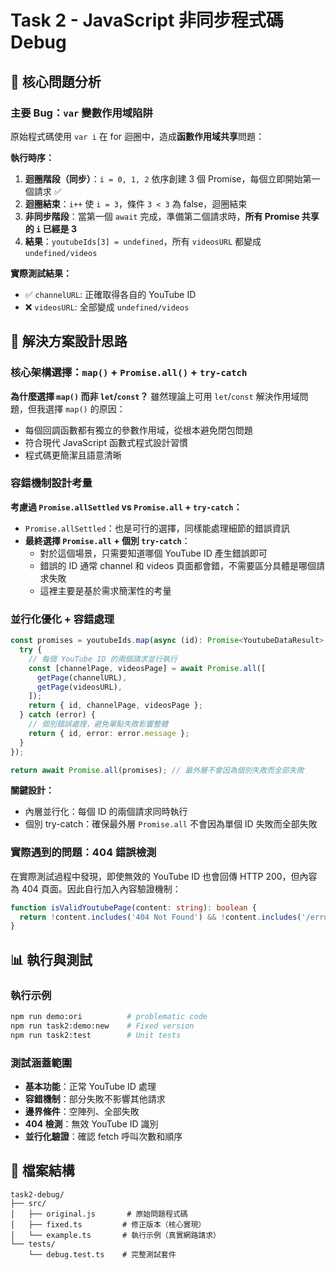 # Task 2 - JavaScript 非同步程式碼 Debug

## 🎯 核心問題分析

### 主要 Bug：`var` 變數作用域陷阱
原始程式碼使用 `var i` 在 for 迴圈中，造成**函數作用域共享**問題：

**執行時序：**
1. **迴圈階段（同步）**：`i = 0, 1, 2` 依序創建 3 個 Promise，每個立即開始第一個請求 ✅
2. **迴圈結束**：`i++` 使 `i = 3`，條件 `3 < 3` 為 false，迴圈結束
3. **非同步階段**：當第一個 `await` 完成，準備第二個請求時，**所有 Promise 共享的 `i` 已經是 3**
4. **結果**：`youtubeIds[3] = undefined`，所有 `videosURL` 都變成 `undefined/videos`

**實際測試結果：**
- ✅ `channelURL`: 正確取得各自的 YouTube ID  
- ❌ `videosURL`: 全部變成 `undefined/videos`

## 🚀 解決方案設計思路

### 核心架構選擇：`map()` + `Promise.all()` + `try-catch`

**為什麼選擇 `map()` 而非 `let`/`const`？**
雖然理論上可用 `let`/`const` 解決作用域問題，但我選擇 `map()` 的原因：
- 每個回調函數都有獨立的參數作用域，從根本避免閉包問題
- 符合現代 JavaScript 函數式程式設計習慣
- 程式碼更簡潔且語意清晰

### 容錯機制設計考量

**考慮過 `Promise.allSettled` vs `Promise.all` + `try-catch`：**
- `Promise.allSettled`：也是可行的選擇，同樣能處理細節的錯誤資訊
- **最終選擇 `Promise.all` + 個別 `try-catch`**：
  - 對於這個場景，只需要知道哪個 YouTube ID 產生錯誤即可
  - 錯誤的 ID 通常 channel 和 videos 頁面都會錯，不需要區分具體是哪個請求失敗
  - 這裡主要是基於需求簡潔性的考量

### 並行化優化 + 容錯處理
```typescript
const promises = youtubeIds.map(async (id): Promise<YoutubeDataResult> => {
  try {
    // 每個 YouTube ID 的兩個請求並行執行
    const [channelPage, videosPage] = await Promise.all([
      getPage(channelURL),
      getPage(videosURL),
    ]);
    return { id, channelPage, videosPage };
  } catch (error) {
    // 個別錯誤處理，避免單點失敗影響整體
    return { id, error: error.message };
  }
});

return await Promise.all(promises); // 最外層不會因為個別失敗而全部失敗
```
**關鍵設計：**
- 內層並行化：每個 ID 的兩個請求同時執行
- 個別 try-catch：確保最外層 `Promise.all` 不會因為單個 ID 失敗而全部失敗

### 實際遇到的問題：404 錯誤檢測
在實際測試過程中發現，即使無效的 YouTube ID 也會回傳 HTTP 200，但內容為 404 頁面。因此自行加入內容驗證機制：
```typescript
function isValidYoutubePage(content: string): boolean {
  return !content.includes('404 Not Found') && !content.includes('/error?src=404');
}
```

## 📊 執行與測試

### 執行示例
```bash
npm run demo:ori          # problematic code 
npm run task2:demo:new    # Fixed version
npm run task2:test        # Unit tests
```

### 測試涵蓋範圍
- **基本功能**：正常 YouTube ID 處理
- **容錯機制**：部分失敗不影響其他請求
- **邊界條件**：空陣列、全部失敗
- **404 檢測**：無效 YouTube ID 識別
- **並行化驗證**：確認 fetch 呼叫次數和順序

## 📁 檔案結構
```
task2-debug/
├── src/
│   ├── original.js       # 原始問題程式碼
│   ├── fixed.ts         # 修正版本（核心實現）
│   └── example.ts       # 執行示例（真實網路請求）
└── tests/
    └── debug.test.ts    # 完整測試套件
```
